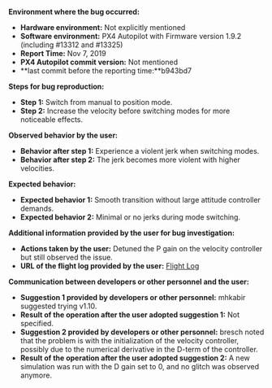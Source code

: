 **Environment where the bug occurred:**

- **Hardware environment:** Not explicitly mentioned
- **Software environment:** PX4 Autopilot with Firmware version 1.9.2 (including #13312 and #13325)
- **Report Time:** Nov 7, 2019
- **PX4 Autopilot commit version:** Not mentioned
- **last commit before the reporting time:**b943bd7

**Steps for bug reproduction:**

- **Step 1:** Switch from manual to position mode.
- **Step 2:** Increase the velocity before switching modes for more noticeable effects.

**Observed behavior by the user:**

- **Behavior after step 1:** Experience a violent jerk when switching modes.
- **Behavior after step 2:** The jerk becomes more violent with higher velocities.

**Expected behavior:**

- **Expected behavior 1:** Smooth transition without large attitude controller demands.
- **Expected behavior 2:** Minimal or no jerks during mode switching.

**Additional information provided by the user for bug investigation:**

- **Actions taken by the user:** Detuned the P gain on the velocity controller but still observed the issue.
- **URL of the flight log provided by the user:** [Flight Log](https://review.px4.io/plot_app?log=4fa7056e-d1bc-437f-829d-0b45e3087276)

**Communication between developers or other personnel and the user:**

- **Suggestion 1 provided by developers or other personnel:** mhkabir suggested trying v1.10.
- **Result of the operation after the user adopted suggestion 1:** Not specified.
- **Suggestion 2 provided by developers or other personnel:** bresch noted that the problem is with the initialization of the velocity controller, possibly due to the numerical derivative in the D-term of the controller.
- **Result of the operation after the user adopted suggestion 2:** A new simulation was run with the D gain set to 0, and no glitch was observed anymore.
